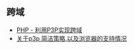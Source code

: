 

## 跨域
* [PHP - 利用P3P实现跨域](http://blog.163.com/niuzai369@126/blog/static/3743091520122733733736/)
* [关于p3p 简洁策略,以及浏览器的支持情况](http://www.cnblogs.com/_franky/archive/2011/03/16/1985954.html)